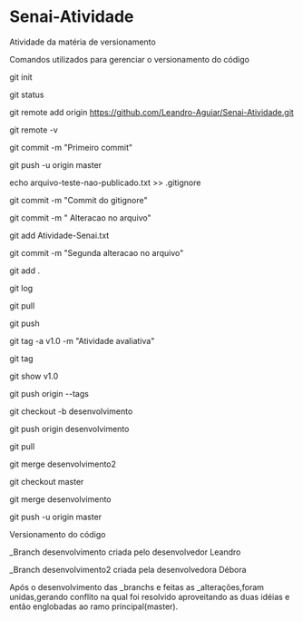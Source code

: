 ﻿# Senai-Atividade
Atividade da matéria de versionamento

Comandos utilizados para gerenciar o versionamento do código

git init

git status

git remote add origin https://github.com/Leandro-Aguiar/Senai-Atividade.git

git remote -v

git commit -m "Primeiro commit"

git push -u origin master

echo arquivo-teste-nao-publicado.txt >> .gitignore

git commit -m "Commit do gitignore"

git commit -m " Alteracao no arquivo"

git add Atividade-Senai.txt

git commit -m "Segunda alteracao no arquivo"

git add .

git log

git pull

git push

git tag -a v1.0 -m "Atividade avaliativa"

git tag

git show v1.0

git push origin --tags

git checkout -b desenvolvimento

git push origin desenvolvimento

git pull

git merge desenvolvimento2

git checkout master

git merge desenvolvimento

git push -u origin master

Versionamento do código

_Branch desenvolvimento criada pelo desenvolvedor Leandro

_Branch desenvolvimento2 criada pela desenvolvedora Débora

Após o desenvolvimento das _branchs e feitas as _alterações,foram unidas,gerando conflito na qual foi resolvido aproveitando as duas idéias e então englobadas ao ramo principal(master).
